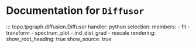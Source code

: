 # Documentation for `Diffusor`

::: topo.tpgraph.diffusion.Diffusor
    handler: python
    selection:
      members:
        - fit
        - transform
        - spectrum_plot
        - ind_dist_grad
        - rescale
    rendering:
      show_root_heading: true
      show_source: true